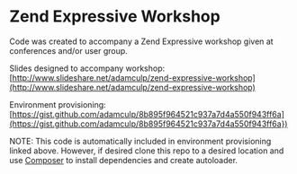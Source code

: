# Zend Expressive Workshop
Code was created to accompany a Zend Expressive workshop given at conferences and/or user group.

Slides designed to accompany workshop: [http://www.slideshare.net/adamculp/zend-expressive-workshop](http://www.slideshare.net/adamculp/zend-expressive-workshop) 

Environment provisioning: [https://gist.github.com/adamculp/8b895f964521c937a7d4a550f943ff6a](https://gist.github.com/adamculp/8b895f964521c937a7d4a550f943ff6a})

NOTE: This code is automatically included in environment provisioning linked above. However, if desired clone this repo to a desired location and use [Composer](http://getcomposer.org) to install dependencies and create autoloader.
